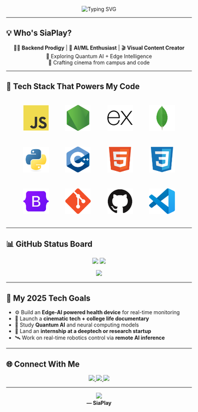 <!-- 🧠 BIG Animated Typing Header -->
<p align="center">
  <img src="https://readme-typing-svg.demolab.com?font=Orbitron&size=38&pause=1000&color=00F0FF&center=true&vCenter=true&width=1000&lines=Hey%2C+I'm+SiaPlay+%F0%9F%91%8B;Backend+Developer+%7C+AI%2FML+Explorer+%7C+Edge-Tech+Builder;Turning+Code+into+Futuristic+Experiences" alt="Typing SVG" />
</p>

---

## 💡 Who's SiaPlay?

<p align="center">
  🧑‍💻 <strong>Backend Prodigy</strong> | 🤖 <strong>AI/ML Enthusiast</strong> | 🎬 <strong>Visual Content Creator</strong><br>
  🧠 Exploring Quantum AI + Edge Intelligence<br>
  🎥 Crafting cinema from campus and code
</p>

---

## 🚨 Tech Stack That Powers My Code

<!-- Glowing bouncing tech logos -->
<p align="center">

  <!-- Each logo is spaced, oversized, and 'bouncy' in sequence -->
  <img src="https://raw.githubusercontent.com/devicons/devicon/master/icons/javascript/javascript-original.svg" width="70" alt="JavaScript" style="margin: 20px;" />
  <img src="https://raw.githubusercontent.com/devicons/devicon/master/icons/nodejs/nodejs-original.svg" width="70" alt="Node.js" style="margin: 20px;" />
  <img src="https://raw.githubusercontent.com/devicons/devicon/master/icons/express/express-original.svg" width="70" alt="Express" style="margin: 20px;" />
  <img src="https://raw.githubusercontent.com/devicons/devicon/master/icons/mongodb/mongodb-original.svg" width="70" alt="MongoDB" style="margin: 20px;" />
  <img src="https://raw.githubusercontent.com/devicons/devicon/master/icons/python/python-original.svg" width="70" alt="Python" style="margin: 20px;" />
  <img src="https://raw.githubusercontent.com/devicons/devicon/master/icons/cplusplus/cplusplus-original.svg" width="70" alt="C++" style="margin: 20px;" />
  <img src="https://raw.githubusercontent.com/devicons/devicon/master/icons/html5/html5-original.svg" width="70" alt="HTML" style="margin: 20px;" />
  <img src="https://raw.githubusercontent.com/devicons/devicon/master/icons/css3/css3-original.svg" width="70" alt="CSS" style="margin: 20px;" />
  <img src="https://raw.githubusercontent.com/devicons/devicon/master/icons/bootstrap/bootstrap-original.svg" width="70" alt="Bootstrap" style="margin: 20px;" />
  <img src="https://raw.githubusercontent.com/devicons/devicon/master/icons/git/git-original.svg" width="70" alt="Git" style="margin: 20px;" />
  <img src="https://raw.githubusercontent.com/devicons/devicon/master/icons/github/github-original.svg" width="70" alt="GitHub" style="margin: 20px;" />
  <img src="https://raw.githubusercontent.com/devicons/devicon/master/icons/vscode/vscode-original.svg" width="70" alt="VSCode" style="margin: 20px;" />

</p>

---

## 📊 GitHub Status Board

<p align="center">
  <img src="https://github-readme-stats.vercel.app/api?username=siaplay&show_icons=true&theme=tokyonight&hide_border=true&title_color=00FFE1&icon_color=00FFE1" width="47%" />
  <img src="https://github-readme-streak-stats.herokuapp.com/?user=siaplay&theme=tokyonight&hide_border=true&ring=00FFE1&fire=FF69B4" width="47%" />
</p>

<p align="center">
  <img src="https://github-readme-stats.vercel.app/api/top-langs/?username=siaplay&layout=compact&theme=tokyonight&hide_border=true&title_color=00FFE1" width="40%" />
</p>

---

## 🎯 My 2025 Tech Goals

- ⚙️ Build an **Edge-AI powered health device** for real-time monitoring  
- 🎥 Launch a **cinematic tech + college life documentary**  
- 🧠 Study **Quantum AI** and neural computing models  
- 🚀 Land an **internship at a deeptech or research startup**  
- 🛰️ Work on real-time robotics control via **remote AI inference**

---

## 🌐 Connect With Me

<p align="center">
  <a href="https://linkedin.com/in/your-link" target="_blank">
    <img src="https://img.shields.io/badge/LinkedIn-blue?style=for-the-badge&logo=linkedin" />
  </a>
  <a href="https://instagram.com/yourhandle" target="_blank">
    <img src="https://img.shields.io/badge/Instagram-pink?style=for-the-badge&logo=instagram" />
  </a>
  <a href="mailto:your@email.com">
    <img src="https://img.shields.io/badge/Email-grey?style=for-the-badge&logo=gmail" />
  </a>
</p>

---

<p align="center">
  <img src="https://readme-typing-svg.demolab.com?font=Fira+Code&size=24&duration=2000&pause=1000&color=FBBF24&center=true&vCenter=true&width=750&lines=Create.+Break.+Repeat.;That%27s+How+Innovation+Happens." />
  <br/>
  <strong>— SiaPlay</strong>
</p>

